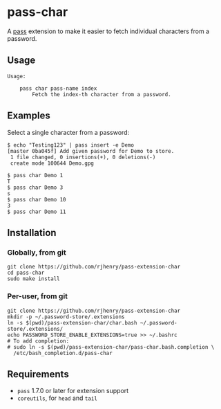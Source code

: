 # pass-char

A [pass](https://www.passwordstore.org) extension to make it easier to fetch
individual characters from a password.

## Usage
```
Usage:

    pass char pass-name index
        Fetch the index-th character from a password.
```

## Examples
Select a single character from a password:
```
$ echo "Testing123" | pass insert -e Demo
[master 0ba045f] Add given password for Demo to store.
 1 file changed, 0 insertions(+), 0 deletions(-)
 create mode 100644 Demo.gpg

$ pass char Demo 1
T
$ pass char Demo 3
s
$ pass char Demo 10
3
$ pass char Demo 11

```

## Installation

### Globally, from git
```
git clone https://github.com/rjhenry/pass-extension-char
cd pass-char
sudo make install
```

### Per-user, from git
```
git clone https://github.com/rjhenry/pass-extension-char
mkdir -p ~/.password-store/.extensions
ln -s $(pwd)/pass-extension-char/char.bash ~/.password-store/.extensions/
echo PASSWORD_STORE_ENABLE_EXTENSIONS=true >> ~/.bashrc
# To add completion:
# sudo ln -s $(pwd)/pass-extension-char/pass-char.bash.completion \
  /etc/bash_completion.d/pass-char
```

## Requirements

- `pass` 1.7.0 or later for extension support
- `coreutils`, for `head` and `tail`
